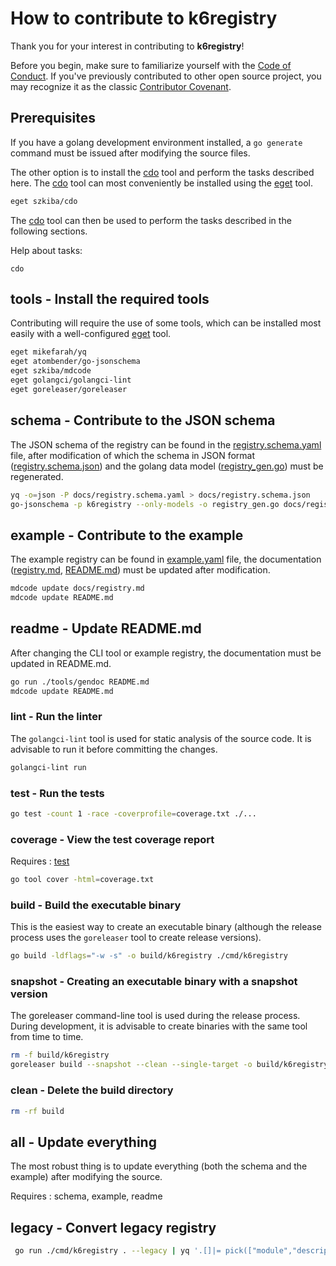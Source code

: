 # How to contribute to k6registry

Thank you for your interest in contributing to **k6registry**!

Before you begin, make sure to familiarize yourself with the [Code of Conduct](CODE_OF_CONDUCT.md). If you've previously contributed to other open source project, you may recognize it as the classic [Contributor Covenant](https://contributor-covenant.org/).


## Prerequisites

If you have a golang development environment installed, a `go generate` command must be issued after modifying the source files.

The other option is to install the [cdo] tool and perform the tasks described here. The [cdo] tool can most conveniently be installed using the [eget] tool.

```bash
eget szkiba/cdo
```

The [cdo] tool can then be used to perform the tasks described in the following sections.

Help about tasks:

```
cdo
```

[cdo]: (https://github.com/szkiba/cdo)
[eget]: https://github.com/zyedidia/eget

## tools - Install the required tools

Contributing will require the use of some tools, which can be installed most easily with a well-configured [eget] tool.

```bash
eget mikefarah/yq
eget atombender/go-jsonschema
eget szkiba/mdcode
eget golangci/golangci-lint
eget goreleaser/goreleaser
```

## schema - Contribute to the JSON schema

The JSON schema of the registry can be found in the [registry.schema.yaml] file, after modification of which the schema in JSON format ([registry.schema.json]) and the golang data model ([registry_gen.go]) must be regenerated.

```bash
yq -o=json -P docs/registry.schema.yaml > docs/registry.schema.json
go-jsonschema -p k6registry --only-models -o registry_gen.go docs/registry.schema.yaml
```

[registry.schema.json]: docs/registry.schema.json
[registry_gen.go]: registry_gen.go

## example - Contribute to the example

The example registry can be found in [example.yaml] file, the documentation ([registry.md], [README.md]) must be updated after modification.

```bash
mdcode update docs/registry.md
mdcode update README.md
```

[example.yaml]: docs/example.yaml
[registry.schema.yaml]: docs/example.schema.yaml
[registry.md]: docs/registry.md
[README.md]: README.md

## readme - Update README.md

After changing the CLI tool or example registry, the documentation must be updated in README.md.

```bash
go run ./tools/gendoc README.md
mdcode update README.md
```

### lint - Run the linter

The `golangci-lint` tool is used for static analysis of the source code.
It is advisable to run it before committing the changes.

```bash
golangci-lint run
```

### test - Run the tests

```bash
go test -count 1 -race -coverprofile=coverage.txt ./...
```

[test]: <#test---run-the-tests>

### coverage - View the test coverage report

Requires
: [test]

```bash
go tool cover -html=coverage.txt
```

### build - Build the executable binary

This is the easiest way to create an executable binary (although the release process uses the `goreleaser` tool to create release versions).

```bash
go build -ldflags="-w -s" -o build/k6registry ./cmd/k6registry
```

[build]: <#build---build-the-executable-binary>

### snapshot - Creating an executable binary with a snapshot version

The goreleaser command-line tool is used during the release process. During development, it is advisable to create binaries with the same tool from time to time.

```bash
rm -f build/k6registry
goreleaser build --snapshot --clean --single-target -o build/k6registry
```

[snapshot]: <#snapshot---creating-an-executable-binary-with-a-snapshot-version>

### clean - Delete the build directory

```bash
rm -rf build
```

## all - Update everything

The most robust thing is to update everything (both the schema and the example) after modifying the source.

Requires
: schema, example, readme

## legacy - Convert legacy registry

```bash
 go run ./cmd/k6registry . --legacy | yq '.[]|= pick(["module","description","official","cloud","imports","outputs","repo"])|sort_by(.module)' > ./docs/legacy.yaml
```
